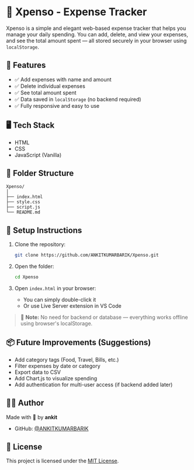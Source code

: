 
# 💸 Xpenso - Expense Tracker

Xpenso is a simple and elegant web-based expense tracker that helps you manage your daily spending. You can add, delete, and view your expenses, and see the total amount spent — all stored securely in your browser using `localStorage`.

## 🚀 Features

- ✅ Add expenses with name and amount
- ✅ Delete individual expenses
- ✅ See total amount spent
- ✅ Data saved in `localStorage` (no backend required)
- ✅ Fully responsive and easy to use

## 🖥️ Tech Stack

- HTML
- CSS
- JavaScript (Vanilla)

## 📂 Folder Structure

```
Xpenso/
│
├── index.html
├── style.css
├── script.js
└── README.md
```

## 🔧 Setup Instructions

1. Clone the repository:
   ```bash
   git clone https://github.com/ANKITKUMARBARIK/Xpenso.git
   ```

2. Open the folder:
   ```bash
   cd Xpenso
   ```

3. Open `index.html` in your browser:
   - You can simply double-click it
   - Or use Live Server extension in VS Code

> 📌 **Note:** No need for backend or database — everything works offline using browser's localStorage.

## 📦 Future Improvements (Suggestions)

- Add category tags (Food, Travel, Bills, etc.)
- Filter expenses by date or category
- Export data to CSV
- Add Chart.js to visualize spending
- Add authentication for multi-user access (if backend added later)

## 👨‍💻 Author

Made with 💙 by **ankit**

- GitHub: [@ANKITKUMARBARIK](https://github.com/ANKITKUMARBARIK)

## 📝 License

This project is licensed under the [MIT License](LICENSE).
